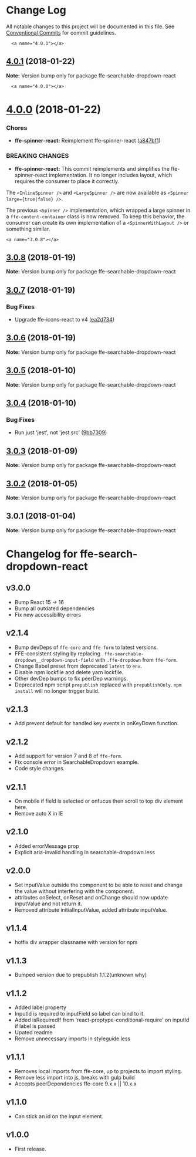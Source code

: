 # Change Log

All notable changes to this project will be documented in this file.
See [Conventional Commits](https://conventionalcommits.org) for commit guidelines.

      <a name="4.0.1"></a>
## [4.0.1](***REMOVED***) (2018-01-22)




**Note:** Version bump only for package ffe-searchable-dropdown-react

      <a name="4.0.0"></a>
# [4.0.0](***REMOVED***) (2018-01-22)


### Chores

* **ffe-spinner-react:** Reimplement ffe-spinner-react ([a847bf1](***REMOVED***))


### BREAKING CHANGES

* **ffe-spinner-react:** This commit reimplements and simplifies the
ffe-spinner-react implementation. It no longer includes layout, which
requires the consumer to place it correctly.

The `<InlineSpinner />` and `<LargeSpinner />` are now available as
`<Spinner large={true|false} />`.

The previous `<Spinner />` implementation, which wrapped a large
spinner in a `ffe-content-container` class is now removed. To keep this
behavior, the consumer can create its own implementation of a
`<SpinnerWithLayout />` or something similar.




    <a name="3.0.8"></a>
## [3.0.8](***REMOVED***) (2018-01-19)




**Note:** Version bump only for package ffe-searchable-dropdown-react

<a name="3.0.7"></a>
## [3.0.7](***REMOVED***) (2018-01-19)


### Bug Fixes

* Upgrade ffe-icons-react to v4 ([ea2d734](***REMOVED***))




<a name="3.0.6"></a>
## [3.0.6](***REMOVED***) (2018-01-19)




**Note:** Version bump only for package ffe-searchable-dropdown-react

<a name="3.0.5"></a>

## [3.0.5](***REMOVED***) (2018-01-10)

**Note:** Version bump only for package ffe-searchable-dropdown-react

<a name="3.0.4"></a>

## [3.0.4](***REMOVED***) (2018-01-10)

### Bug Fixes

* Run just 'jest', not 'jest src' ([9bb7309](***REMOVED***))

<a name="3.0.3"></a>

## [3.0.3](***REMOVED***) (2018-01-09)

**Note:** Version bump only for package ffe-searchable-dropdown-react

<a name="3.0.2"></a>

## [3.0.2](***REMOVED***) (2018-01-05)

**Note:** Version bump only for package ffe-searchable-dropdown-react

<a name="3.0.1"></a>

## 3.0.1 (2018-01-04)

**Note:** Version bump only for package ffe-searchable-dropdown-react

# Changelog for ffe-search-dropdown-react

## v3.0.0

* Bump React 15 -> 16
* Bump all outdated dependencies
* Fix new accessibility errors

## v2.1.4

* Bump devDeps of `ffe-core` and `ffe-form` to latest versions.
* FFE-consistent styling by replacing `.ffe-searchable-dropdown__dropdown-input-field`
with `.ffe-dropdown` from `ffe-form`.
* Change Babel preset from deprecated `latest` to `env`.
* Disable npm lockfile and delete yarn lockfile.
* Other devDep bumps to fix peerDep warnings.
* Deprecated npm script `prepublish` replaced with `prepublishOnly`.
`npm install` will no longer trigger build.

## v2.1.3

* Add prevent default for handled key events in onKeyDown function.

## v2.1.2

* Add support for version 7 and 8 of `ffe-form`.
* Fix console error in SearchableDropdown example.
* Code style changes.

## v2.1.1

* On mobile if field is selected or onfucus then scroll to top div element here.
* Remove auto X in IE

## v2.1.0

* Added errorMessage prop
* Explicit aria-invalid handling in searchable-dropdown.less

## v2.0.0

* Set inputValue outside the component to be able to reset and
change the value without interfering with the component.
* attributes onSelect, onReset and onChange should now update inputValue and not return it.
* Removed attribute initialInputValue, added attribute inputValue.

## v1.1.4

* hotfix div wrapper classname with version for npm

## v1.1.3

* Bumped version due to prepublish 1.1.2(unknown why)

## v1.1.2

* Added label property
* InputId is required to inputField so label can bind to it.
* Added isRequiredIf from 'react-proptype-conditional-require' on inputId if label is passed
* Upated readme
* Remove unnecessary imports in styleguide.less

## v1.1.1

* Removes local imports from ffe-core, up to projects to import styling.
* Remove less import into js, breaks with gulp build
* Accepts peerDependencies ffe-core 9.x.x || 10.x.x

## v1.1.0

* Can stick an id on the input element.

## v1.0.0

* First release.
